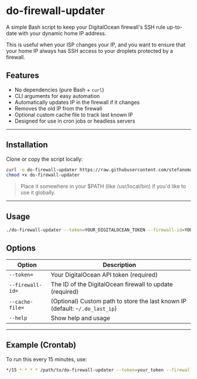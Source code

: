 # do-firewall-updater

A simple Bash script to keep your DigitalOcean firewall's SSH rule up-to-date with your dynamic home IP address.

This is useful when your ISP changes your IP, and you want to ensure that your home IP always has SSH access to your droplets protected by a firewall.

## Features

- No dependencies (pure Bash + `curl`)
- CLI arguments for easy automation
- Automatically updates IP in the firewall if it changes
- Removes the old IP from the firewall
- Optional custom cache file to track last known IP
- Designed for use in cron jobs or headless servers

---

## Installation

Clone or copy the script locally:

```bash
curl -o do-firewall-updater https://raw.githubusercontent.com/stefanomarra/do-firewall-updater/refs/heads/master/do-firewall_updater.sh
chmod +x do-firewall-updater
```

> Place it somewhere in your $PATH (like /usr/local/bin) if you'd like to use it globally.

---

## Usage

```bash
./do-firewall-updater --token=YOUR_DIGITALOCEAN_TOKEN --firewall-id=YOUR_FIREWALL_ID
```

## Options

| Option              | Description                                                                 |
|---------------------|-----------------------------------------------------------------------------|
| `--token=`          | Your DigitalOcean API token (required)                                      |
| `--firewall-id=`    | The ID of the DigitalOcean firewall to update (required)                    |
| `--cache-file=`     | (Optional) Custom path to store the last known IP (default: `~/.do_last_ip`)|
| `--help`            | Show help and usage                                                         |


---

## Example (Crontab)

To run this every 15 minutes, use:

```bash
*/15 * * * * /path/to/do-firewall-updater --token=your_token --firewall-id=your_firewall_id >> /var/log/do-furewall-updater.log 2>&1
```
